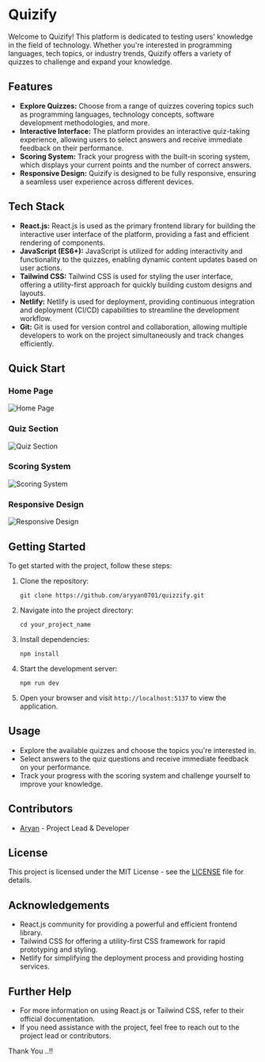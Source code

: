 # Quizify

Welcome to Quizify! This platform is dedicated to testing users' knowledge in the field of technology. Whether you're interested in programming languages, tech topics, or industry trends, Quizify offers a variety of quizzes to challenge and expand your knowledge.

## Features

- **Explore Quizzes:** Choose from a range of quizzes covering topics such as programming languages, technology concepts, software development methodologies, and more.
- **Interactive Interface:** The platform provides an interactive quiz-taking experience, allowing users to select answers and receive immediate feedback on their performance.
- **Scoring System:** Track your progress with the built-in scoring system, which displays your current points and the number of correct answers.
- **Responsive Design:** Quizify is designed to be fully responsive, ensuring a seamless user experience across different devices.

## Tech Stack

- **React.js:** React.js is used as the primary frontend library for building the interactive user interface of the platform, providing a fast and efficient rendering of components.
- **JavaScript (ES6+):** JavaScript is utilized for adding interactivity and functionality to the quizzes, enabling dynamic content updates based on user actions.
- **Tailwind CSS:** Tailwind CSS is used for styling the user interface, offering a utility-first approach for quickly building custom designs and layouts.
- **Netlify:** Netlify is used for deployment, providing continuous integration and deployment (CI/CD) capabilities to streamline the development workflow.
- **Git:** Git is used for version control and collaboration, allowing multiple developers to work on the project simultaneously and track changes efficiently.

## Quick Start

### Home Page
![Home Page](./src/assets/homepage.png)

### Quiz Section
![Quiz Section](./src/assets/quiz.png)

### Scoring System
![Scoring System](./src/assets/score.png)

### Responsive Design
![Responsive Design](./src/assets/responsive.png)

## Getting Started

To get started with the project, follow these steps:

1. Clone the repository:
   ```
   git clone https://github.com/aryyan0701/quizzify.git
   ```
2. Navigate into the project directory:
   ```
   cd your_project_name
   ```
3. Install dependencies:
   ```
   npm install
   ```
4. Start the development server:
   ```
   npm run dev
   ```
5. Open your browser and visit `http://localhost:5137` to view the application.

## Usage

- Explore the available quizzes and choose the topics you're interested in.
- Select answers to the quiz questions and receive immediate feedback on your performance.
- Track your progress with the scoring system and challenge yourself to improve your knowledge.

## Contributors

- [Aryan](https://github.com/aryyan0701) - Project Lead & Developer

## License

This project is licensed under the MIT License - see the [LICENSE](LICENSE) file for details.

## Acknowledgements

- React.js community for providing a powerful and efficient frontend library.
- Tailwind CSS for offering a utility-first CSS framework for rapid prototyping and styling.
- Netlify for simplifying the deployment process and providing hosting services.

## Further Help

- For more information on using React.js or Tailwind CSS, refer to their official documentation.
- If you need assistance with the project, feel free to reach out to the project lead or contributors.

Thank You ..!!
